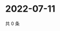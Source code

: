 # 2022-07-11

共 0 条

<!-- BEGIN WEIBO -->
<!-- 最后更新时间 Mon Jul 11 2022 21:39:12 GMT+0800 (China Standard Time) -->

<!-- END WEIBO -->
